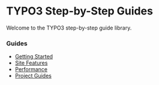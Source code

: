 # TYPO3 Step-by-Step Guides

Welcome to the TYPO3 step-by-step guide library.

### Guides

- [Getting Started](getting-started/Index.md)
- [Site Features](site-features/Index.md)
- [Performance](performance/Index.md)
- [Project Guides](project-guides/Index.md)